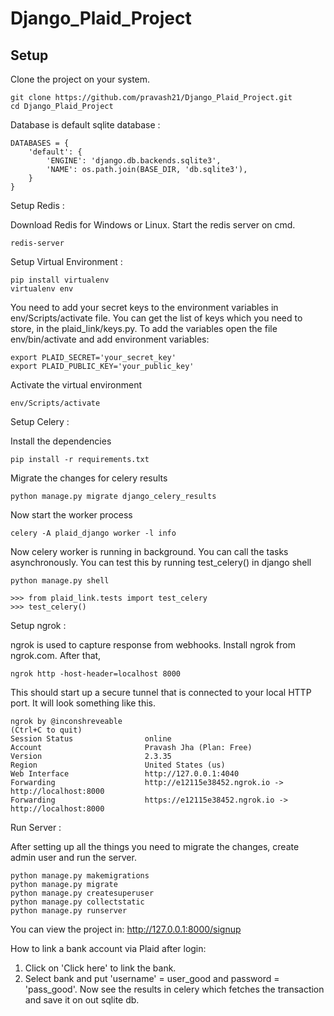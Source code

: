 # Django_Plaid_Project

## Setup

Clone the project on your system.
```
git clone https://github.com/pravash21/Django_Plaid_Project.git
cd Django_Plaid_Project
```
Database is default sqlite database :

```
DATABASES = {
    'default': {
        'ENGINE': 'django.db.backends.sqlite3',
        'NAME': os.path.join(BASE_DIR, 'db.sqlite3'),
    }
}
```
Setup Redis :

Download Redis for Windows or Linux.
Start the redis server on cmd.
```
redis-server
```

Setup Virtual Environment :

```
pip install virtualenv
virtualenv env
```
You need to add your secret keys to the environment variables in env/Scripts/activate file. You can get the list of keys which you need to store, in the plaid_link/keys.py. To add the variables open the file env/bin/activate and add environment variables:
```
export PLAID_SECRET='your_secret_key'
export PLAID_PUBLIC_KEY='your_public_key'
```
Activate the virtual environment
```
env/Scripts/activate
```
  
Setup Celery :
  
Install the dependencies
```
pip install -r requirements.txt
```
Migrate the changes for celery results
```
python manage.py migrate django_celery_results
```
Now start the worker process
```
celery -A plaid_django worker -l info
```
Now celery worker is running in background. You can call the tasks asynchronously. You can test this by running test_celery() in django shell
```
python manage.py shell

>>> from plaid_link.tests import test_celery
>>> test_celery()
```

Setup ngrok :

ngrok is used to capture response from webhooks. Install ngrok from ngrok.com.
After that,
```
ngrok http -host-header=localhost 8000
```
This should start up a secure tunnel that is connected to your local HTTP port. It will look something like this.
```
ngrok by @inconshreveable                                                                               (Ctrl+C to quit)                                                          Session Status                online                                                                               
Account                       Pravash Jha (Plan: Free)                                                                  
Version                       2.3.35                                                                                    
Region                        United States (us)                                                                   
Web Interface                 http://127.0.0.1:4040            
Forwarding                    http://e12115e38452.ngrok.io -> http://localhost:8000
Forwarding                    https://e12115e38452.ngrok.io -> http://localhost:8000
```

Run Server :

After setting up all the things you need to migrate the changes, create admin user and run the server.
```
python manage.py makemigrations
python manage.py migrate
python manage.py createsuperuser
python manage.py collectstatic
python manage.py runserver
```
You can view the project in:
http://127.0.0.1:8000/signup

How to link a bank account via Plaid after login:

1. Click on 'Click here' to link the bank.
2. Select bank and put 'username' = user_good and password = 'pass_good'.
Now see the results in celery which fetches the transaction and save it on out sqlite db.
